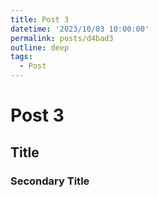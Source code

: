 ```yaml
---
title: Post 3
datetime: '2023/10/03 10:00:00'
permalink: posts/d4bad3
outline: deep
tags:
  - Post
---
```


# Post 3

## Title

### Secondary Title
